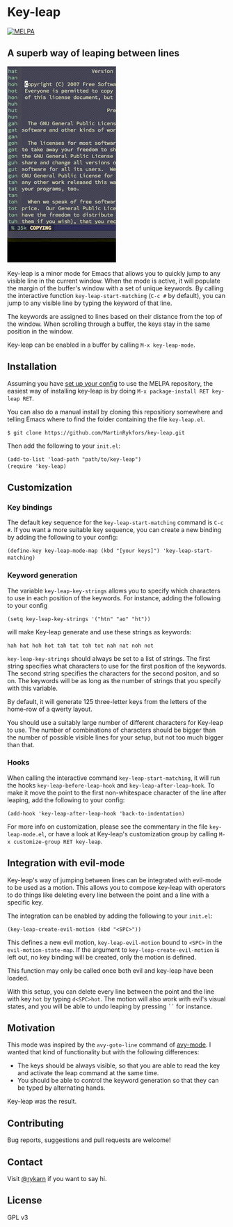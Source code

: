 # Key-leap
[![MELPA](https://melpa.org/packages/key-leap-badge.svg)](https://melpa.org/#/key-leap)

## A superb way of leaping between lines

![demo](demo.gif)

Key-leap is a minor mode for Emacs that allows you to quickly jump to any visible line in the current window. When the mode is active, it will populate the margin of the buffer's window with a set of unique keywords. 
By calling the interactive function `key-leap-start-matching` (`C-c #` by default), you can jump to any visible line by typing the keyword of that line.

The keywords are assigned to lines based on their distance from the top of the window. When scrolling through a buffer, the keys stay in the same position in the window.

Key-leap can be enabled in a buffer by calling `M-x key-leap-mode`.

## Installation

Assuming you have [set up your config](https://github.com/milkypostman/melpa#usage) to use the MELPA repository, the easiest way of installing key-leap is by doing `M-x package-install RET key-leap RET`.

You can also do a manual install by cloning this repositiory somewhere and telling Emacs where to find the folder containing the file `key-leap.el`.

```
$ git clone https://github.com/MartinRykfors/key-leap.git
```

Then add the following to your `init.el`:

```elisp
(add-to-list 'load-path "path/to/key-leap")
(require 'key-leap)
```

## Customization

### Key bindings
The default key sequence for the `key-leap-start-matching` command is `C-c #`. If you want a more suitable key sequence, you can create a new binding by adding the following to your config:

```elisp
(define-key key-leap-mode-map (kbd "[your keys]") 'key-leap-start-matching)
```

### Keyword generation
The variable `key-leap-key-strings` allows you to specify which characters to use in each position of the keywords. For instance, adding the following to your config
```elisp
(setq key-leap-key-strings '("htn" "ao" "ht"))
```
will make Key-leap generate and use these strings as keywords:
```
hah hat hoh hot tah tat toh tot nah nat noh not 
```

`key-leap-key-strings` should always be set to a list of strings. The first string specifies what characters to use for the first position of the keywords. The second string specifies the characters for the second positon, and so on. The keywords will be as long as the number of strings that you specify with this variable.

By default, it will generate 125 three-letter keys from the letters of the home-row of a qwerty layout.

You should use a suitably large number of different characters for Key-leap to use. The number of combinations of characters should be bigger than the number of possible visible lines for your setup, but not too much bigger than that. 

### Hooks
When calling the interactive command `key-leap-start-matching`, it will run the hooks `key-leap-before-leap-hook` and `key-leap-after-leap-hook`. To make it move the point to the first non-whitespace character of the line after leaping, add the following to your config:
```elisp
(add-hook 'key-leap-after-leap-hook 'back-to-indentation)
```

For more info on customization, please see the commentary in the file `key-leap-mode.el`, or have a look at Key-leap's customization group by calling `M-x customize-group RET key-leap`.

## Integration with evil-mode

Key-leap's way of jumping between lines can be integrated with evil-mode to be used as a motion. This allows you to compose key-leap with operators to do things like deleting every line between the point and a line with a specific key.

The integration can be enabled by adding the following to your `init.el`:

```elisp
(key-leap-create-evil-motion (kbd "<SPC>"))
```

This defines a new evil motion, `key-leap-evil-motion` bound to `<SPC>` in the `evil-motion-state-map`. If the argument to `key-leap-create-evil-motion` is left out, no key binding will be created, only the motion is defined.

This function may only be called once both evil and key-leap have been loaded.

With this setup, you can delete every line between the point and the line with key `hot` by typing `d<SPC>hot`. The motion will also work with evil's visual states, and you will be able to undo leaping by pressing ``` `` ``` for instance.

## Motivation

This mode was inspired by the `avy-goto-line` command of [avy-mode](https://github.com/abo-abo/avy). I wanted that kind of functionality but with the following differences:
* The keys should be always visible, so that you are able to read the key and activate the leap command at the same time.
* You should be able to control the keyword generation so that they can be typed by alternating hands.

Key-leap was the result.

## Contributing

Bug reports, suggestions and pull requests are welcome!

## Contact

Visit [@rykarn](https://twitter.com/rykarn) if you want to say hi.

## License

GPL v3
